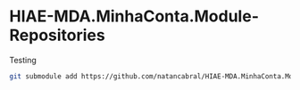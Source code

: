 # HIAE-MDA.MinhaConta.Module-Repositories
Testing
```bash
git submodule add https://github.com/natancabral/HIAE-MDA.MinhaConta.Module-Repositories.git repositories 
```
